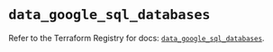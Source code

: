 # `data_google_sql_databases`

Refer to the Terraform Registry for docs: [`data_google_sql_databases`](https://registry.terraform.io/providers/hashicorp/google/6.25.0/docs/data-sources/sql_databases).
